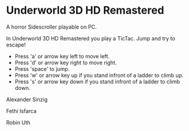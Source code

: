 # Underworld 3D HD Remastered
A horror Sidescroller playable on PC.



 In Underworld 3D HD Remastered you play a TicTac.
 Jump and try to escape!



* Press 'a' or arrow key left to move left.
* Press 'd' or arrow key right to move right.
* Press 'space' to jump.
* Press 'w' or arrow key up if you stand infront of a ladder to climb up.
* Press 's' or arrow key down if you stand infront of a ladder to climb down.



Alexander Sinzig

Fethi Isfarca

Robin Uth
